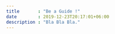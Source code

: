 ```yaml
---
title       : "Be a Guide !"
date        : 2019-12-23T20:17:01+06:00
description : "Bla Bla Bla."
---
```


